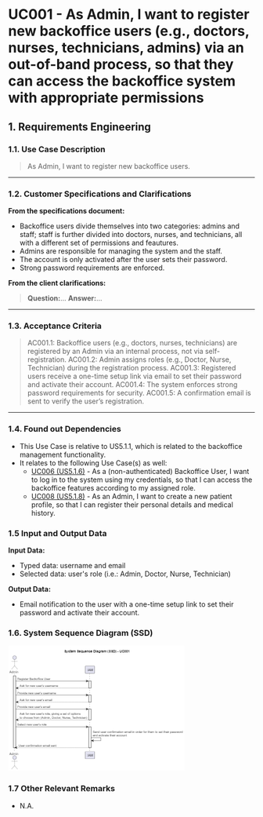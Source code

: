 # UC001 - As Admin, I want to register new backoffice users (e.g., doctors, nurses, technicians, admins) via an out-of-band process, so that they can access the backoffice system with appropriate permissions

## 1. Requirements Engineering

### 1.1. Use Case Description

> As Admin, I want to register new backoffice users.

---

### 1.2. Customer Specifications and Clarifications

**From the specifications document:**

- Backoffice users divide themselves into two categories: admins and staff; staff is further divided into doctors, nurses, and technicians, all with a different set of permissions and feautures.
- Admins are responsible for managing the system and the staff.
- The account is only activated after the user sets their password.
- Strong password requirements are enforced.

**From the client clarifications:**

> **Question:**...
> **Answer:**...

---

### 1.3. Acceptance Criteria

> AC001.1: Backoffice users (e.g., doctors, nurses, technicians) are registered by an Admin via an internal
process, not via self-registration.
> AC001.2: Admin assigns roles (e.g., Doctor, Nurse, Technician) during the registration process.
> AC001.3: Registered users receive a one-time setup link via email to set their password and activate their
account.
> AC001.4: The system enforces strong password requirements for security.
> AC001.5: A confirmation email is sent to verify the user’s registration.

---

### 1.4. Found out Dependencies

- This Use Case is relative to US5.1.1, which is related to the backoffice management functionality.
- It relates to the following Use Case(s) as well:
  - [UC006 (US5.1.6)](../../UC006/README.md) - As a (non-authenticated) Backoffice User, I want to log in to the system using my credentials, so that I can access the backoffice features according to my assigned role.
  - [UC008 (US5.1.8)](../../UC008/README.md) - As an Admin, I want to create a new patient profile, so that I can register their personal details and medical history.

### 1.5 Input and Output Data

**Input Data:**

- Typed data: username and email
- Selected data: user's role (i.e.: Admin, Doctor, Nurse, Technician)

**Output Data:**

- Email notification to the user with a one-time setup link to set their password and activate their account.

### 1.6. System Sequence Diagram (SSD)

![System Sequence Diagram](png/uc001-system-sequence-diagram.png)

### 1.7 Other Relevant Remarks

- N.A.
